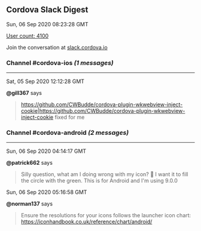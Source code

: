 ## Cordova Slack Digest
Sun, 06 Sep 2020 08:23:28 GMT

[User count: 4100](https://cordova.slack.com/)


Join the conversation at [slack.cordova.io](http://slack.cordova.io/)

### __Channel #cordova-ios__ _(1 messages)_
---

Sat, 05 Sep 2020 12:12:28 GMT

__@gill367__ says 
> <https://github.com/CWBudde/cordova-plugin-wkwebview-inject-cookie|https://github.com/CWBudde/cordova-plugin-wkwebview-inject-cookie> fixed for me 
> 

### __Channel #cordova-android__ _(2 messages)_
---

Sun, 06 Sep 2020 04:14:17 GMT

__@patrick662__ says 
> Silly question, what am I doing wrong with my icon?  🙂   I want it to fill the circle with the green.   This is for Android and I'm using 9.0.0
> 
>   <platform name="android">
>     <icon density="ldpi" src="res/icons/android/icon-36-ldpi.png" />
>     <icon density="mdpi" src="res/icons/android/icon-48-mdpi.png" />
>     <icon density="hdpi" src="res/icons/android/icon-72-hdpi.png" />
>     <icon density="xhdpi" src="res/icons/android/icon-96-xhdpi.png" />
>     <icon density="xxhdpi" src="res/icons/android/icon-144-xxhdpi.png" />
>     <icon density="xxxhdpi" src="res/icons/android/icon-192-xxxhdpt.png" />
>   </platform>
> 

Sun, 06 Sep 2020 05:16:58 GMT

__@norman137__ says 
> Ensure the resolutions for your icons follows the launcher icon chart: <https://iconhandbook.co.uk/reference/chart/android/>
> 
